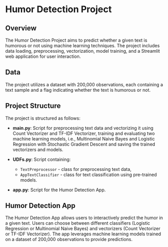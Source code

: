 # Humor Detection Project

## Overview

The Humor Detection Project aims to predict whether a given text is humorous or not using machine learning techniques. The project includes data loading, preprocessing, vectorization, model training, and a Streamlit web application for user interaction.

## Data

The project utilizes a dataset with 200,000 observations, each containing a text sample and a flag indicating whether the text is humorous or not.

## Project Structure

The project is structured as follows:

- **main.py**: Script for preprocessing text data and vectorizing it using Count Vectorizer and TF-IDF Vectorizer, training and evaluating two machine learning models, i.e., Multinomial Naive Bayes and Logistic Regression with Stochastic Gradient Descent and saving the trained vectorizers and models.

- **UDFs.py**: Script containing:
  - `TextPreprocessor` - class for preprocessing text data,
  - `AppTextClassifier` - class for text classification using pre-trained models.

- **app.py**: Script for the Humor Detection App.

## Humor Detection App

The Humor Detection App allows users to interactively predict the humor in a given text. Users can choose between different classifiers (Logistic Regression or Multinomial Naive Bayes) and vectorizers (Count Vectorizer or TF-IDF Vectorizer). The app leverages machine learning models trained on a dataset of 200,000 observations to provide predictions.